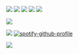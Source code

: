 [<img src="https://p84.cooltext.com/Rendered/Cool%20Text%20-%20patreon%20489666450931147.png">](https://www.patreon.com/c/pornolistonosz)
[<img src="https://p84.cooltext.com/Rendered/Cool%20Text%20-%20atabook%20489666436318230.png">](https://pornolistonosz.atabook.org)
[<img src="https://p82.cooltext.com/Rendered/Cool%20Text%20-%20pronouns%20489666421453716.png">](https://en.pronouns.page/@pornolistonosz)
[<img src="https://p84.cooltext.com/Rendered/Cool%20Text%20-%20twltter%20489666403843962.png">](https://www.x.com/@pornolistonosz)
[<img src="https://p81.cooltext.com/Rendered/Cool%20Text%20-%20strawpage%20489666377697098.png">](https://pornolistonosz.straw.page)

<img src="https://media.discordapp.net/attachments/1395887698144661616/1406999187014291687/GTP1x2f.png?ex=68b107da&is=68afb65a&hm=73ba68fd0714e6bd327c95485acde7bbb6f5feaafadcbea66dff2b0bf7c81cc8&=&format=webp&quality=lossless&width=1107&height=831">

![](https://komarev.com/ghpvc/?username=pxrnolistonosz&color=lightgrey)
[![spotify-github-profile](https://spotify-github-profile.kittinanx.com/api/view?uid=31dvd665mpswcjhk7ituhclzjwcq&cover_image=true&theme=novatorem&show_offline=false&background_color=000000&interchange=false&bar_color=a8a8a8&bar_color_cover=false)](https://github.com/kittinan/spotify-github-profile)

<img src="https://100films.co.uk/wp-content/uploads/2016/04/fight-club-banner.jpg">
